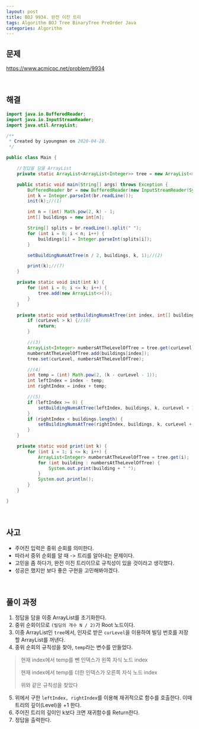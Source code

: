```yaml
---
layout: post
title: BOJ 9934. 완전 이진 트리
tags: Algorithm BOJ Tree BinaryTree PreOrder Java
categories: Algorithm
---
```


## 문제
https://www.acmicpc.net/problem/9934  
    
<br>  

## 해결
```java
import java.io.BufferedReader;
import java.io.InputStreamReader;
import java.util.ArrayList;

/**
 * Created by iyoungman on 2020-04-28.
 */

public class Main {

    //정답을 담을 ArrayList
    private static ArrayList<ArrayList<Integer>> tree = new ArrayList<>();

    public static void main(String[] args) throws Exception {
        BufferedReader br = new BufferedReader(new InputStreamReader(System.in));
        int k = Integer.parseInt(br.readLine());
        init(k);//(1)

        int n = (int) Math.pow(2, k) - 1;
        int[] buildings = new int[n];

        String[] splits = br.readLine().split(" ");
        for (int i = 0; i < n; i++) {
            buildings[i] = Integer.parseInt(splits[i]);
        }

        setBuildingNumsAtTree(n / 2, buildings, k, 1);//(2)

        print(k);//(7)
    }

    private static void init(int k) {
        for (int i = 0; i <= k; i++) {
            tree.add(new ArrayList<>());
        }
    }

    private static void setBuildingNumsAtTree(int index, int[] buildings, int k, int curLevel) {
        if (curLevel > k) {//(6)
            return;
        }

        //(3)
        ArrayList<Integer> numbersAtTheLevelOfTree = tree.get(curLevel);
        numbersAtTheLevelOfTree.add(buildings[index]);
        tree.set(curLevel, numbersAtTheLevelOfTree);

        //(4)
        int temp = (int) Math.pow(2, (k - curLevel - 1));
        int leftIndex = index - temp;
        int rightIndex = index + temp;

        //(5)
        if (leftIndex >= 0) {
            setBuildingNumsAtTree(leftIndex, buildings, k, curLevel + 1);
        }
        if (rightIndex < buildings.length) {
            setBuildingNumsAtTree(rightIndex, buildings, k, curLevel + 1);
        }
    }

    private static void print(int k) {
        for (int i = 1; i <= k; i++) {
            ArrayList<Integer> numbersAtTheLevelOfTree = tree.get(i);
            for (int building : numbersAtTheLevelOfTree) {
                System.out.print(building + " ");
            }
            System.out.println();
        }
    }

}
```
  
<br>  

## 사고
* 주어진 입력은 중위 순회를 의미한다.
* 따라서 중위 순회를 알 때 -> 트리를 알아내는 문제이다.
* 고민을 좀 하다가, 완전 이진 트리이므로 규칙성이 있을 것이라고 생각했다.
* 성공은 했지만 보다 좋은 구현을 고민해봐야겠다.

<br>  


## 풀이 과정
1. 정답을 담을 이중 ArrayList를 초기화한다.
2. 중위 순회이므로 `(빌딩의 개수 N / 2)`가 Root 노드이다.
3. 이중 ArrayList인 `tree`에서, 인자로 받은 `curLevel`을 이용하여 빌딩 번호를 저장할 ArrayList를 꺼낸다.
4. 중위 순회의 규칙성을 찾아, `temp`라는 변수를 만들었다.
>현재 index에서 temp를 뺀 인덱스가 왼쪽 자식 노드 index  
>
>현재 index에서 temp를 더한 인덱스가 오른쪽 자식 노드 index
>
>위와 같은 규칙성을 찾았다
5. 위에서 구한 `leftIndex, rightIndex`를 이용해 재귀적으로 함수를 호출한다. 이때 트리의 깊이(Level)을 +1 한다.
6. 주어진 트리의 깊이인 k보다 크면 재귀함수를 Return한다.
7. 정답을 출력한다.
